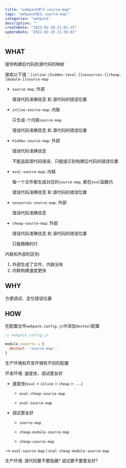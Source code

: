```yaml
---
title: "webpack学习-source-map"
tags: "webpack优化 source-map"
categories: "webpack"
description: ""
createDate: "2022-02-10 21:01:15"
updateDate: "2022-02-10 21:56:03"
---
```


## WHAT

提供构建后代码到源代码的映射

接收以下值：`[inline-|hidden-|eval-][nosources-][cheap-[module-]]source-map`

- `source-map`: 外部

  错误代码准确信息 和 源代码的错误位置

- `inline-source-map`: 内联

  只生成-个内联`source-map`

  错误代码准确信息 和 源代码的错误位置

- `hidden-source-map`: 外部

  错误代码准确信息

  不能追踪源代码错误，只能提示到构建后代码的错误位置

- `eval-source-map`: 内联

  每一个文件都生成对应的`source-map`, 都在`eval`函数内

  错误代码准确信息 和 源代码的错误位置

- `nosources-source-map`: 外部

  错误代码准确信息
  
- `cheap-source-map`: 外部

  错误代码准确信息 和 源代码的错误位置

  只能精确的行

内联和外部的区别: 

1. 外部生成了文件，内联没有
2. 内联构建速度更快

## WHY

方便调试、定位错误位置
	
## HOW

在配置文件`webpack.config.js`中添加`devtool`配置

``` js
// webpack.config.js

module.exports = {
  devtool: 'source-map',
}
```

生产环境和开发环境有不同的配置

开发环境: 速度快，调试更友好

  - 速度快(`eval` > `inline` > `cheap` > `...`)

    - `eval-cheap-source-map`
  
    - `eval-source-map`
    
  - 调试更友好

    - `source-map`
  
    - `cheap-module-source-map`
  
    - `cheap-source-map`

  --> `eval-source-map` / `eval-cheap-module-source-map`

生产环境: 源代码要不要隐藏? 调试要不要更友好?
